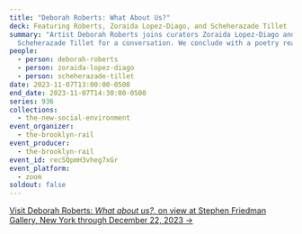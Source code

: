 ```yaml
---
title: "Deborah Roberts: What About Us?"
deck: Featuring Roberts, Zoraida Lopez-Diago, and Scheherazade Tillet
summary: "Artist Deborah Roberts joins curators Zoraida Lopez-Diago and
  Scheherazade Tillet for a conversation. We conclude with a poetry reading. "
people:
  - person: deborah-roberts
  - person: zoraida-lopez-diago
  - person: scheherazade-tillet
date: 2023-11-07T13:00:00-0500
end_date: 2023-11-07T14:30:00-0500
series: 936
collections:
  - the-new-social-environment
event_organizer:
  - the-brooklyn-rail
event_producer:
  - the-brooklyn-rail
event_id: recSQpmH3vheg7xGr
event_platform:
  - zoom
soldout: false
---
```

[V﻿isit Deborah Roberts: *What about us?*, on view at Stephen Friedman Gallery, New York through December 22, 2023 →](https://www.stephenfriedman.com/exhibitions/180-deborah-roberts-what-about-us-stephen-friedman-gallery-new-york/)